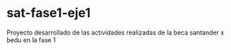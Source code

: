 # sat-fase1-eje1

Proyecto desarrollado de las actividades realizadas de la beca santander x bedu
en la fase 1
